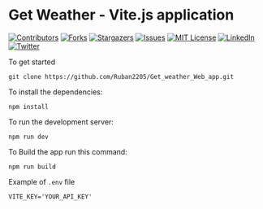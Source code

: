 <!-- To Bring back the link to top--> 
<a name="readme-top"></a>

# Get Weather - Vite.js application

[![Contributors][contributors-shield]][contributors-url]
[![Forks][forks-shield]][forks-url]
[![Stargazers][stars-shield]][stars-url]
[![Issues][issues-shield]][issues-url]
[![MIT License][license-shield]][license-url]
[![LinkedIn][linkedin-shield]][linkedin-url]
[![Twitter][twitter-shield]][twitter-url]

<!-- MARKDOWN LINKS & IMAGES -->
<!-- https://www.markdownguide.org/basic-syntax/#reference-style-links -->
[contributors-shield]: https://img.shields.io/github/contributors/Ruban2205/get-weather-vite-js-application.svg?style=for-the-badge
[contributors-url]: https://github.com/Ruban2205/get-weather-vite-js-application/graphs/contributors
[forks-shield]: https://img.shields.io/github/forks/Ruban2205/get-weather-vite-js-application.svg?style=for-the-badge
[forks-url]: https://github.com/Ruban2205/get-weather-vite-js-application/network/members
[stars-shield]: https://img.shields.io/github/stars/Ruban2205/get-weather-vite-js-application.svg?style=for-the-badge
[stars-url]: https://github.com/Ruban2205/get-weather-vite-js-application/stargazers
[issues-shield]: https://img.shields.io/github/issues/Ruban2205/get-weather-vite-js-application.svg?style=for-the-badge
[issues-url]: https://github.com/Ruban2205/get-weather-vite-js-application/issues
[license-shield]: https://img.shields.io/github/license/Ruban2205/get-weather-vite-js-application.svg?style=for-the-badge
[license-url]: https://github.com/Ruban2205/get-weather-vite-js-application/blob/main/LICENSE
[linkedin-shield]: https://img.shields.io/badge/-LinkedIn-black.svg?style=for-the-badge&logo=linkedin&colorB=555
[linkedin-url]: https://linkedin.com/in/ruban-gino-singh
[twitter-shield]: https://img.shields.io/badge/X.com%20(Twitter)%20-black.svg?style=for-the-badge&logo=X&colorB=555
[twitter-url]: https://x.com/Rubangino


To get started 
```
git clone https://github.com/Ruban2205/Get_weather_Web_app.git
```

To install the dependencies: 
```
npm install 
```

To run the development server: 
```
npm run dev
```

To Build the app run this command: 
```
npm run build
```

Example of `.env` file 
```
VITE_KEY='YOUR_API_KEY'
```

